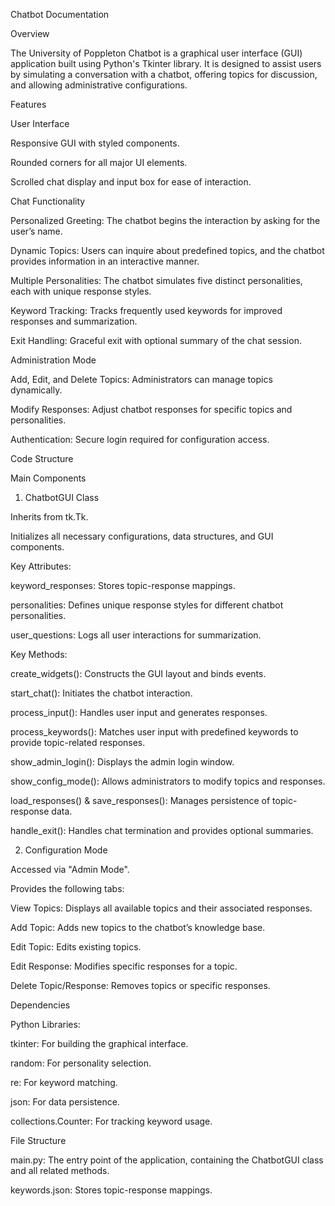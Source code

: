 Chatbot Documentation

Overview

The University of Poppleton Chatbot is a graphical user interface (GUI) application built using Python's Tkinter library. It is designed to assist users by simulating a conversation with a chatbot, offering topics for discussion, and allowing administrative configurations.

Features

User Interface

Responsive GUI with styled components.

Rounded corners for all major UI elements.

Scrolled chat display and input box for ease of interaction.

Chat Functionality

Personalized Greeting: The chatbot begins the interaction by asking for the user’s name.

Dynamic Topics: Users can inquire about predefined topics, and the chatbot provides information in an interactive manner.

Multiple Personalities: The chatbot simulates five distinct personalities, each with unique response styles.

Keyword Tracking: Tracks frequently used keywords for improved responses and summarization.

Exit Handling: Graceful exit with optional summary of the chat session.

Administration Mode

Add, Edit, and Delete Topics: Administrators can manage topics dynamically.

Modify Responses: Adjust chatbot responses for specific topics and personalities.

Authentication: Secure login required for configuration access.

Code Structure

Main Components

1. ChatbotGUI Class

Inherits from tk.Tk.

Initializes all necessary configurations, data structures, and GUI components.

Key Attributes:

keyword_responses: Stores topic-response mappings.

personalities: Defines unique response styles for different chatbot personalities.

user_questions: Logs all user interactions for summarization.

Key Methods:

create_widgets(): Constructs the GUI layout and binds events.

start_chat(): Initiates the chatbot interaction.

process_input(): Handles user input and generates responses.

process_keywords(): Matches user input with predefined keywords to provide topic-related responses.

show_admin_login(): Displays the admin login window.

show_config_mode(): Allows administrators to modify topics and responses.

load_responses() & save_responses(): Manages persistence of topic-response data.

handle_exit(): Handles chat termination and provides optional summaries.

2. Configuration Mode

Accessed via "Admin Mode".

Provides the following tabs:

View Topics: Displays all available topics and their associated responses.

Add Topic: Adds new topics to the chatbot’s knowledge base.

Edit Topic: Edits existing topics.

Edit Response: Modifies specific responses for a topic.

Delete Topic/Response: Removes topics or specific responses.

Dependencies

Python Libraries:

tkinter: For building the graphical interface.

random: For personality selection.

re: For keyword matching.

json: For data persistence.

collections.Counter: For tracking keyword usage.

File Structure

main.py: The entry point of the application, containing the ChatbotGUI class and all related methods.

keywords.json: Stores topic-response mappings.
